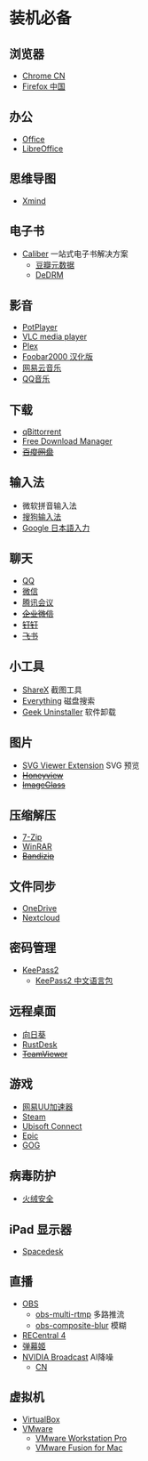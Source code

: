 # 装机必备

## 浏览器

- [Chrome CN](https://www.google.cn/chrome/)
- [Firefox 中国](http://www.firefox.com.cn/)

## 办公

- [Office](https://learn.microsoft.com/zh-cn/office/volume-license-activation/activate-office-by-using-kms)
- [LibreOffice](https://zh-cn.libreoffice.org/)

## 思维导图

- [Xmind](https://xmind.cn/)

## 电子书

- [Caliber](https://calibre-ebook.com/zh_CN/download)
一站式电子书解决方案
  - [豆瓣元数据](https://github.com/fugary/calibre-douban)
  - [DeDRM](https://github.com/apprenticeharper/DeDRM_tools)

## 影音

- [PotPlayer](https://potplayer.daum.net/)
- [VLC media player](https://www.videolan.org/)
- [Plex](https://www.plex.tv/media-server-downloads/)
- [Foobar2000 汉化版](https://www.cnblogs.com/asionwu)
- [网易云音乐](http://music.163.com/)
- [QQ音乐](https://y.qq.com/)

## 下载

- [qBittorrent](https://www.qbittorrent.org/download)
- [Free Download Manager](https://www.freedownloadmanager.org/zh/download.htm)
- ~~[百度网盘](https://pan.baidu.com/download)~~

## 输入法

- 微软拼音输入法
- [搜狗输入法](https://shurufa.sogou.com/windows)
- [Google 日本語入力](https://www.google.co.jp/ime/)

## 聊天

- [QQ](https://im.qq.com/index/)
- [微信](https://weixin.qq.com/)
- [腾讯会议](https://meeting.tencent.com/)
- ~~[企业微信](https://work.weixin.qq.com/)~~
- ~~[钉钉](https://m.dingtalk.com/)~~
- ~~[飞书](https://www.feishu.cn/)~~

## 小工具

- [ShareX](https://getsharex.com/) 截图工具
- [Everything](https://www.voidtools.com/zh-cn/) 磁盘搜索
- [Geek Uninstaller](https://geekuninstaller.com/download) 软件卸载

## 图片

- [SVG Viewer Extension](https://github.com/tibold/svg-explorer-extension/releases) SVG 预览
- ~~[Honeyview](https://www.bandisoft.com/honeyview/)~~
- ~~[ImageGlass](https://imageglass.org/)~~

## 压缩解压

- [7-Zip](https://www.7-zip.org/)
- [WinRAR](https://www.win-rar.com/start.html?&L=7)
- ~~[Bandizip](https://www.bandisoft.com/bandizip/)~~

## 文件同步

- [OneDrive](https://www.microsoft.com/zh-cn/microsoft-365/onedrive/download)
- [Nextcloud](https://nextcloud.com/install/#install-clients)

## 密码管理

- [KeePass2](https://keepass.info/download.html)
  - [KeePass2 中文语言包](https://keepass.info/translations.html)

## 远程桌面

- [向日葵](https://sunlogin.oray.com/download)
- [RustDesk](https://rustdesk.com/zh/)
- ~~[TeamViewer](https://www.teamviewer.cn/cn/)~~

## 游戏

- [网易UU加速器](https://uu.163.com/)
- [Steam](https://store.steampowered.com/about/)
- [Ubisoft Connect](https://zh-cn.ubisoft.com/ubisoftconnect)
- [Epic](https://store.epicgames.com/zh-CN/)
- [GOG](https://www.gog.com/zh/)

## 病毒防护

- [火绒安全](https://www.huorong.cn/person)

## iPad 显示器

- [Spacedesk](https://www.spacedesk.net/#download)

## 直播

- [OBS](https://obsproject.com/)
  - [obs-multi-rtmp](https://github.com/sorayuki/obs-multi-rtmp) 多路推流
  - [obs-composite-blur](https://github.com/FiniteSingularity/obs-composite-blur) 模糊
- [RECentral 4](https://www.avermedia.com/tw/product-detail/RECentral_4#download)
- [弹幕姬](https://www.danmuji.org/)
- [NVIDIA Broadcast](https://www.nvidia.com/en-us/geforce/broadcasting/broadcast-app/) AI降噪
  - [CN](https://www.nvidia.cn/geforce/broadcasting/broadcast-app/)

## 虚拟机

- [VirtualBox](https://www.virtualbox.org/wiki/Downloads)
- [VMware](https://support.broadcom.com/group/ecx/downloads)
  - [VMware Workstation Pro](https://softwareupdate.vmware.com/cds/vmw-desktop/ws/)
  - [VMware Fusion for Mac](https://softwareupdate.vmware.com/cds/vmw-desktop/fusion/)
